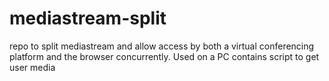 # mediastream-split
repo to split mediastream and allow access by both a virtual conferencing platform and the browser concurrently. Used on a PC
contains script to get user media
